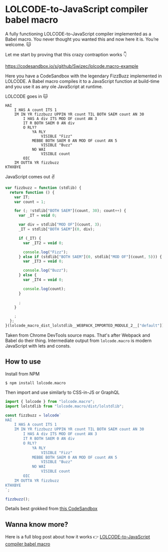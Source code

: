 # LOLCODE-to-JavaScript compiler babel macro

A fully functioning LOLCODE-to-JavaScript compiler implemented as a Babel macro. You never thought you wanted this and now here it is. You’re welcome. 🐱

Let me start by proving that this crazy contraption works 👇

https://codesandbox.io/s/github/Swizec/lolcode.macro-example

Here you have a CodeSandbox with the legendary FizzBuzz implemented in LOLCODE. A Babel macro compiles it to a JavaScript function at build-time and you use it as any ole JavaScript at runtime.

LOLCODE goes in 🐱

```lolcode
HAI
    I HAS A count ITS 1
    IM IN YR fizzbuzz UPPIN YR count TIL BOTH SAEM count AN 30
        I HAS A div ITS MOD OF count AN 3
        IT R BOTH SAEM 0 AN div
        O RLY?
            YA RLY
                VISIBLE "Fizz"
            MEBBE BOTH SAEM 0 AN MOD OF count AN 5
                VISIBLE "Buzz"
            NO WAI
                VISIBLE count
        OIC
    IM OUTTA YR fizzbuzz
KTHXBYE
```

JavaScript comes out ✌️

```javascript
var fizzbuzz = function (stdlib) {
  return function () {
    var IT;
    var count = 1;

    for (; !stdlib["BOTH SAEM"](count, 30); count++) {
      var _IT = void 0;

      var div = stdlib["MOD OF"](count, 3);
      _IT = stdlib["BOTH SAEM"](0, div);

      if (_IT) {
        var _IT2 = void 0;

        console.log("Fizz");
      } else if (stdlib["BOTH SAEM"](0, stdlib["MOD OF"](count, 5))) {
        var _IT3 = void 0;

        console.log("Buzz");
      } else {
        var _IT4 = void 0;

        console.log(count);
      }

      ;
    }

    ;
  };
}(lolcode_macro_dist_lolstdlib__WEBPACK_IMPORTED_MODULE_2__["default"]);
```

Taken from Chrome DevTools source maps. That's after Webpack and Babel do their thing. Intermediate output from `lolcode.macro` is modern JavaScript with lets and consts.

## How to use

Install from NPM

```
$ npm install lolcode.macro
```

Then import and use similarly to CSS-in-JS or GraphQL

```javascript
import { lolcode } from "lolcode.macro";
import lolstdlib from "lolcode.macro/dist/lolstdlib";

const fizzbuzz = lolcode`
HAI
    I HAS A count ITS 1
    IM IN YR fizzbuzz UPPIN YR count TIL BOTH SAEM count AN 30
        I HAS A div ITS MOD OF count AN 3
        IT R BOTH SAEM 0 AN div
        O RLY?
            YA RLY
                VISIBLE "Fizz"
            MEBBE BOTH SAEM 0 AN MOD OF count AN 5
                VISIBLE "Buzz"
            NO WAI
                VISIBLE count
        OIC
    IM OUTTA YR fizzbuzz
KTHXBYE
`;

fizzbuzz();
```
Details best grokked from [this CodeSandbox](https://codesandbox.io/s/github/Swizec/lolcode.macro-example)

## Wanna know more?

Here is a full blog post about how it works 👉 [LOLCODE-to-JavaScript compiler babel macro](https://swizec.com/blog/lolcode-to-javascript-compiler-babel-macro/swizec/9083)
